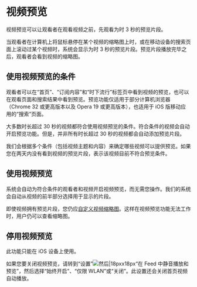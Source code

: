 # 视频预览

视频预览可以让观看者在观看视频之前，先观看为时 3 秒的预览片段。

当观看者在计算机上将鼠标悬停在某个视频的缩略图上时，或在移动设备的搜索页面上滚动过某个视频时，系统会显示为时 3 秒的预览片段。预览片段播放完毕之后，观看者会看到视频的缩略图。

## 使用视频预览的条件

观看者可以在“首页”、“订阅内容”和“时下流行”标签页中看到视频的预览，也可以在观看页面和搜索结果中看到预览。预览功能仅适用于部分计算机浏览器（Chrome 32 或更高版本以及 Opera 19 或更高版本），也适用于 iOS 版移动应用的“搜索”页面。

大多数时长超过 30 秒的视频都符合使用视频预览的条件。符合条件的视频会自动开启预览功能。但是，并非所有时长超过 30 秒的视频都会自动添加预览片段。

我们会根据多个条件（包括视频主题和内容）来确定哪些视频可以提供预览。如果您在两天内没有看到视频的预览片段，表示该视频目前不符合预览条件。

## 使用视频预览

系统会自动为符合条件的观看者和视频开启视频预览，而无需您操作。我们的系统会自动从视频的前半部分选择用于显示的片段。

即使视频拥有预览片段，您仍应[自定义视频缩略图](https://support.google.com/youtube/answer/72431)。这样在视频预览功能无法工作时，用户仍可以查看缩略图。

## 停用视频预览

此功能只能在 iOS 设备上使用。

如果您要关闭视频预览，请转到“设置”![然后|18pxx18px](https://lh3.googleusercontent.com/9I9gAx4FZYy5gCaEyP_kTWKczuxb0rcPMJKrmbD1R1iL0mW8jf-lyVHmP3m6XkKCj_0=w24 "然后")“在 Feed 中静音播放和预览”，然后选择“始终开启”、“仅限 WLAN”或“关闭”。此设置还会关闭首页视频自动播放。